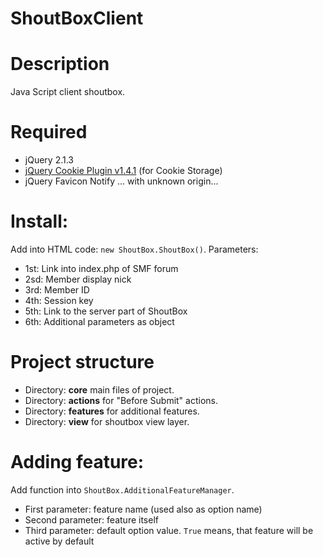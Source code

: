 ShoutBoxClient
==============

# Description

Java Script client shoutbox.

# Required

* jQuery 2.1.3
* [jQuery Cookie Plugin v1.4.1](https://github.com/carhartl/jquery-cookie)  (for Cookie Storage)
* jQuery Favicon Notify ... with unknown origin...

# Install:

Add into HTML code: `new ShoutBox.ShoutBox()`. Parameters:

 * 1st: Link into index.php of SMF forum
 * 2sd: Member display nick
 * 3rd: Member ID
 * 4th: Session key
 * 5th: Link to the server part of ShoutBox
 * 6th: Additional parameters as object

# Project structure

 * Directory: **core** main files of project.
 * Directory: **actions** for "Before Submit" actions.
 * Directory: **features** for additional features.
 * Directory: **view** for shoutbox view layer.

# Adding feature:

Add function into `ShoutBox.AdditionalFeatureManager`.
 * First parameter: feature name (used also as option name)
 * Second parameter: feature itself
 * Third parameter: default option value. `True` means, that feature will be active by default
